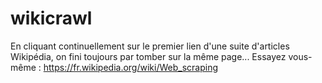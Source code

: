 # wikicrawl

En cliquant continuellement sur le premier lien d'une suite d'articles Wikipédia, on fini toujours par tomber sur la même page...
Essayez vous-même : https://fr.wikipedia.org/wiki/Web_scraping
